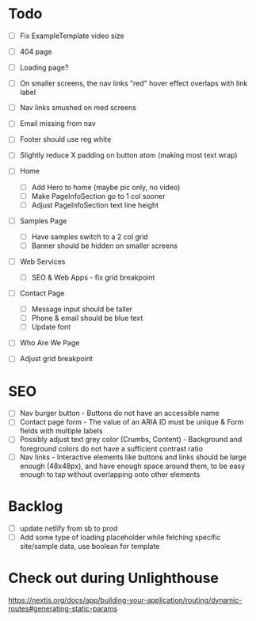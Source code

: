 # Todo
- [ ] Fix ExampleTemplate video size
- [ ] 404 page
- [ ] Loading page?
- [ ] On smaller screens, the nav links "red" hover effect overlaps with link label
- [ ] Nav links smushed on med screens
- [ ] Email missing from nav
- [ ] Footer should use reg white
- [ ] Slightly reduce X padding on button atom (making most text wrap)

- [ ] Home
  - [ ] Add Hero to home (maybe pic only, no video)
  - [ ] Make PageInfoSection go to 1 col sooner
  - [ ] Adjust PageInfoSection text line height

- [ ] Samples Page
  - [ ] Have samples switch to a 2 col grid
  - [ ] Banner should be hidden on smaller screens

- [ ] Web Services
  - [ ] SEO & Web Apps - fix grid breakpoint

- [ ] Contact Page
  - [ ] Message input should be taller
  - [ ] Phone & email should be blue text
  - [ ] Update font

- [ ] Who Are We Page
 - [ ] Adjust grid breakpoint

 # SEO
 - [ ] Nav burger button - Buttons do not have an accessible name
 - [ ] Contact page form - The value of an ARIA ID must be unique & Form fields with multiple labels
 - [ ] Possibly adjust text grey color (Crumbs, Content) - Background and foreground colors do not have a sufficient contrast ratio
 - [ ] Nav links - Interactive elements like buttons and links should be large enough (48x48px), and have enough space around them, to be easy enough to tap without overlapping onto other elements

# Backlog
- [ ] update netlify from sb to prod
- [ ] Add some type of loading placeholder while fetching specific site/sample data, use boolean for template

# Check out during Unlighthouse
https://nextjs.org/docs/app/building-your-application/routing/dynamic-routes#generating-static-params

